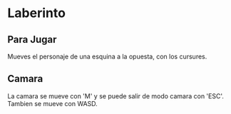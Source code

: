 # Laberinto

## Para Jugar

Mueves el personaje de una esquina a la opuesta, con los cursures.

## Camara

La camara se mueve con 'M' y se puede salir de modo camara con 'ESC'. Tambien se mueve con WASD.









